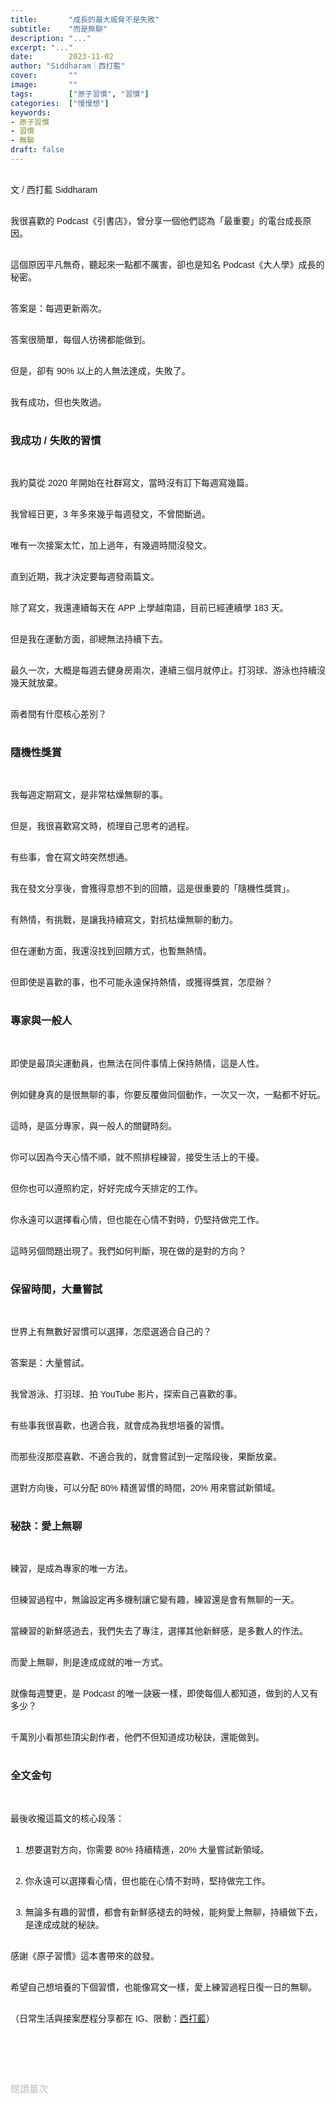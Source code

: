 ```yaml
---
title:       "成長的最大威脅不是失敗"
subtitle:    "而是無聊"
description: "..."
excerpt: "..."
date:        2023-11-02
author: "Siddharam｜西打藍"
cover:       ""
image:       ""
tags:        ["原子習慣", "習慣"]
categories:  ["慢慢想"]
keywords:
- 原子習慣
- 習慣
- 無聊
draft: false
---
```


<article style="font-family: 'Noto Sans TC', '微軟正黑體', sans-serif; font-weight: 300;">

<br>文 / 西打藍 Siddharam<br><br>

我很喜歡的 Podcast《引書店》，曾分享一個他們認為「最重要」的電台成長原因。<br><br>

這個原因平凡無奇，聽起來一點都不厲害，卻也是知名 Podcast《大人學》成長的秘密。<br><br>

答案是：每週更新兩次。<br><br>

答案很簡單，每個人彷彿都能做到。<br><br>

但是，卻有 90% 以上的人無法達成，失敗了。<br><br>

我有成功，但也失敗過。<br><br>


<h3 class="article-h1-color">我成功 / 失敗的習慣</h3><br>

我約莫從 2020 年開始在社群寫文，當時沒有訂下每週寫幾篇。<br><br>

我曾經日更，3 年多來幾乎每週發文，不曾間斷過。<br><br>

唯有一次接案太忙，加上過年，有幾週時間沒發文。<br><br>

直到近期，我才決定要每週發兩篇文。<br><br>

除了寫文，我還連續每天在 APP 上學越南語，目前已經連續學 183 天。<br><br>

但是我在運動方面，卻總無法持續下去。<br><br>

最久一次，大概是每週去健身房兩次，連續三個月就停止。打羽球、游泳也持續沒幾天就放棄。<br><br>

兩者間有什麼核心差別？<br><br>


<h3 class="article-h1-color">隨機性獎賞</h3><br>

我每週定期寫文，是非常枯燥無聊的事。<br><br>

但是，我很喜歡寫文時，梳理自己思考的過程。<br><br>

有些事，會在寫文時突然想通。<br><br>

我在發文分享後，會獲得意想不到的回饋，這是很重要的「隨機性獎賞」。<br><br>

有熱情，有挑戰，是讓我持續寫文，對抗枯燥無聊的動力。<br><br>

但在運動方面，我還沒找到回饋方式，也暫無熱情。<br><br>

但即使是喜歡的事，也不可能永遠保持熱情，或獲得獎賞，怎麼辦？<br><br>


<h3 class="article-h1-color">專家與一般人</h3><br>

即使是最頂尖運動員，也無法在同件事情上保持熱情，這是人性。<br><br>

例如健身真的是很無聊的事，你要反覆做同個動作，一次又一次，一點都不好玩。<br><br>

這時，是區分專家，與一般人的關鍵時刻。<br><br>

你可以因為今天心情不順，就不照排程練習，接受生活上的干擾。<br><br>

但你也可以遵照約定，好好完成今天排定的工作。<br><br>

你永遠可以選擇看心情，但也能在心情不對時，仍堅持做完工作。<br><br>

這時另個問題出現了。我們如何判斷，現在做的是對的方向？<br><br>


<h3 class="article-h1-color">保留時間，大量嘗試</h3><br>

世界上有無數好習慣可以選擇，怎麼選適合自己的？<br><br>

答案是：大量嘗試。<br><br>

我曾游泳、打羽球、拍 YouTube 影片，探索自己喜歡的事。<br><br>

有些事我很喜歡，也適合我，就會成為我想培養的習慣。<br><br>

而那些沒那麼喜歡、不適合我的，就會嘗試到一定階段後，果斷放棄。<br><br>

選對方向後，可以分配 80% 精進習慣的時間，20% 用來嘗試新領域。<br><br>


<h3 class="article-h1-color">秘訣：愛上無聊</h3><br>

練習，是成為專家的唯一方法。<br><br>

但練習過程中，無論設定再多機制讓它變有趣，練習還是會有無聊的一天。<br><br>

當練習的新鮮感過去，我們失去了專注，選擇其他新鮮感，是多數人的作法。<br><br>

而愛上無聊，則是達成成就的唯一方式。<br><br>

就像每週雙更，是 Podcast 的唯一訣竅一樣，即使每個人都知道，做到的人又有多少？<br><br>

千萬別小看那些頂尖創作者，他們不但知道成功秘訣，還能做到。<br><br>


<h3 class="article-h1-color">全文金句</h3><br>

最後收攏這篇文的核心段落：<br><br>

1. 想要選對方向，你需要 80% 持續精進，20% 大量嘗試新領域。<br><br>

2. 你永遠可以選擇看心情，但也能在心情不對時，堅持做完工作。<br><br>

3. 無論多有趣的習慣，都會有新鮮感褪去的時候，能夠愛上無聊，持續做下去，是達成成就的秘訣。<br><br>

感謝《原子習慣》這本書帶來的啟發。<br><br>

希望自己想培養的下個習慣，也能像寫文一樣，愛上練習過程日復一日的無聊。<br><br>


<!-- 越來越多聽眾

無情的刻意練習。

前提當然是選對方向，如何選對？要做大量嘗試，80% 精進，20% 嘗試新領域。

成功/成長最大的威脅/敵人不是失敗，而是無聊
誰能處理每天訓練得無聊，一次又一次，反覆做著相同的舉重動作

想要開始一項新習慣後，一定會有無聊的時候，想放棄的時候。
健身房、寫作，當你很不想做時，就是考驗你會不會成長的一刻。

你可以選擇接受生活的干擾，或是按照既定行程做事
你永遠可以選擇看心情
心情不對，也會把工作做完

反覆做一件事，卻總能感受到趣味，是成就的唯一秘訣，你要愛上無聊

到了某個時間點，一切都要歸咎誰能處理每天訓練的無聊，一次又一次，反覆做著相同的舉重動作。

大家總是說熱情、真心渴望，結果當我們失去專注力，就無法保持熱情。

即使是成功人士，也會感覺到無聊、厭倦，但還是設法繼續。

要練習才能精通，但練習會讓事情變得無聊。

當失去新鮮感，感覺無聊後，就會讓我們想找尋新鮮感，結束進步。 -->


<!-- 
<!-- 案例 > 證明案例 > 壞處 > 怎麼改變（列步驟） > 結語總結金句 -->


（日常生活與接案歷程分享都在 IG、限動：<a href="https://www.instagram.com/sidd.blue/" target="_blank">西打藍</a>）<br><br>

<!-- <h3 class="article-h1-color"></h3><br> -->

<br><br><br>

</article>

<div style="color: #bfbfbf; font-size: 15px;" id="busuanzi_container_page_pv">
  閱讀量<span id="busuanzi_value_page_pv"></span>次
</div>

<script src="../../js/post.js"></script>
